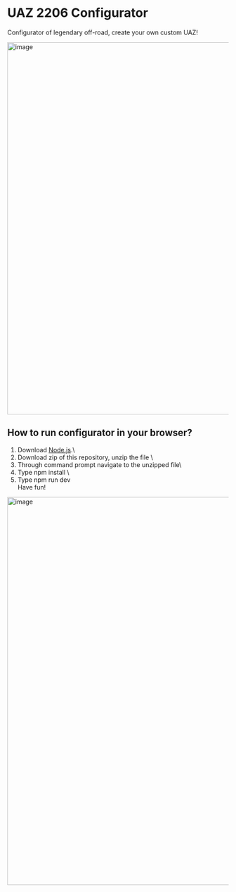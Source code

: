 # UAZ 2206 Configurator
Configurator of legendary off-road, create your own custom UAZ!

<img width="848" alt="image" src="https://github.com/user-attachments/assets/2f6bf518-61ea-4646-a1f0-a687235f30bd">

## How to run configurator in your browser?
1. Download [Node.js](https://nodejs.org/en/download/).\
2. Download zip of this repository, unzip the file \
4. Through command prompt navigate to the unzipped file\
5. Type npm install \
6. Type npm run dev \
Have fun! 

<img width="884" alt="image" src="https://github.com/user-attachments/assets/8eb1662e-070e-439b-9183-403262bef241">


